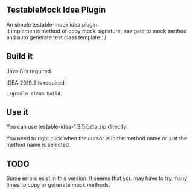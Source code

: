 TestableMock Idea Plugin
---

An simple testable-mock idea plugin.<br>
It implements method of copy mock signature, navigate to mock method and auto generate test class template
<em>: )</em>

## Build it

Java 8 is required.

IDEA 2019.2 is required

```shell script
./gradle clean build
```

## Use it
You can use testable-idea-1.3.5.beta.zip directly.

You need to right click when the cursor is in the method name or just the method name is selected.

## TODO
Some errors exist in this version. It seems that you may have to try many times to copy or generate mock methods.



